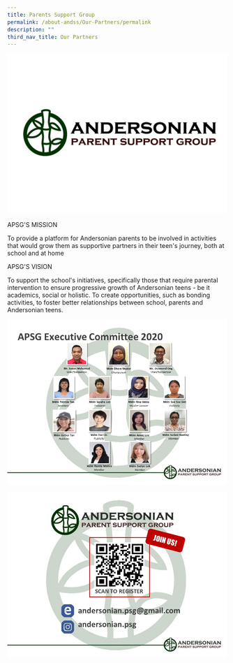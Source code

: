 ```yaml
---
title: Parents Support Group
permalink: /about-andss/Our-Partners/permalink
description: ""
third_nav_title: Our Partners
---
```

![](/images/PSG_Logo.jpeg)

APSG'S MISSION

To provide a platform for Andersonian parents to be involved in activities that would grow them as supportive partners in their teen's journey, both at school and at home

APSG'S VISION

To support the school's initiatives, specifically those that require parental intervention to ensure progressive growth of Andersonian teens - be it academics, social or holistic.
To create opportunities, such as bonding activities, to foster better relationships between school, parents and Andersonian teens.

![](/images/APSG%20chart.jpeg)

![](/images/APSG%20Registration.jpeg)